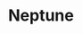 ---
title: "Neptune"
hashtag: "neptune"
layout: hashtag
orbits:
  - Sun
subdivision-of:
  - Solar System
tags:
  - Planet
  - Solar System
---